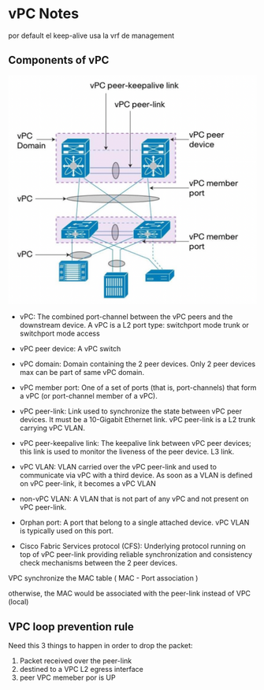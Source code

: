 # vPC Notes

por default el keep-alive usa la vrf de management

## Components of vPC

![image](./images/vpc_components.png)

- vPC: The combined port-channel between the vPC peers and the downstream device. A vPC is a L2 port type: switchport mode trunk or switchport mode access
 
- vPC peer device: A vPC switch

- vPC domain: Domain containing the 2 peer devices. Only 2 peer devices max can be part of same vPC domain.

- vPC member port: One of a set of ports (that is, port-channels) that form a vPC (or port-channel member of a vPC).

- vPC peer-link: Link used to synchronize the state between vPC peer devices. It must be a 10-Gigabit Ethernet link. vPC peer-link is a L2 trunk carrying vPC VLAN.
 
- vPC peer-keepalive link:  The keepalive link between vPC peer devices; this link is used to monitor the liveness of the peer device. L3 link.

- vPC VLAN: VLAN carried over the vPC peer-link and used to communicate via vPC with a third device. As soon as a VLAN is defined on vPC peer-link, it becomes a vPC VLAN
 
- non-vPC VLAN: A VLAN that is not part of any vPC and not present on vPC peer-link.

- Orphan port: A port that belong to a single attached device. vPC VLAN is typically used on this port.
 
- Cisco Fabric Services protocol (CFS):  Underlying protocol running on top of vPC peer-link providing reliable synchronization and consistency check mechanisms between the 2 peer devices.


VPC synchronize the MAC table ( MAC - Port association )

otherwise, the MAC would be associated with the peer-link instead of VPC (local)

## VPC loop prevention rule
Need this 3 things to happen in order to drop the packet:
1. Packet received over the peer-link
2. destined to a VPC L2 egress interface
3. peer VPC memeber por is UP
 

